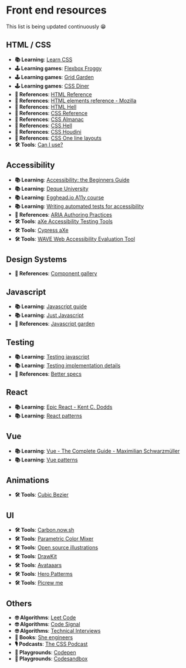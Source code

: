 # Front end resources

This list is being updated continuously 😁

## HTML / CSS
- __📚 Learning__: [Learn CSS](https://web.dev/learn/css/)
- __🕹 Learning games__: [Flexbox Froggy](https://flexboxfroggy.com/#es)
- __🕹 Learning games__: [Grid Garden](https://cssgridgarden.com/#es)
- __🕹 Learning games__: [CSS Diner](https://flukeout.github.io/)
- __📃 References__: [HTML Reference](https://htmlreference.io/)
- __📃 References__: [HTML elements reference - Mozilla](https://developer.mozilla.org/en-US/docs/Web/HTML/Element)
- __📃 References__: [HTML Hell](https://www.htmhell.dev/)
- __📃 References__: [CSS Reference](https://cssreference.io/)
- __📃 References__: [CSS Almanac](https://almanac.httparchive.org/en/2020/css)
- __📃 References__: [CSS Hell](https://csshell.dev/)
- __📃 References__: [CSS Houdini](https://houdini.how/)
- __📃 References__: [CSS One line layouts](https://web.dev/one-line-layouts/)
- __🛠 Tools__: [Can I use?](https://caniuse.com/)

## Accessibility
- __📚 Learning__: [Accessibility: the Beginners Guide](https://www.deque.com/web-accessibility-beginners-guide/)
- __📚 Learning__: [Deque University](https://dequeuniversity.com)
- __📚 Learning__: [Egghead.io A11y course](https://egghead.io/courses/start-building-accessible-web-applications-today)
- __📚 Learning__: [Writing automated tests for accessibility](https://www.24a11y.com/2017/writing-automated-tests-accessibility/)
- __📃 References__: [ARIA Authoring Practices](https://www.w3.org/TR/wai-aria-practices-1.1/)
- __🛠 Tools__: [aXe Accessibility Testing Tools](https://deque.com/axe)
- __🛠 Tools__: [Cypress aXe](https://www.npmjs.com/package/cypress-axe)
- __🛠 Tools__: [WAVE Web Accessibility Evaluation Tool](https://wave.webaim.org/)

## Design Systems
- __📃 References__: [Component gallery](https://component.gallery/)

## Javascript
- __📚 Learning__: [Javascript guide](https://developer.mozilla.org/en-US/docs/Web/JavaScript/Guide)
- __📚 Learning__: [Just Javascript](https://justjavascript.com/)
- __📃 References__: [Javascript garden](http://bonsaiden.github.io/JavaScript-Garden/)

## Testing
- __📚 Learning__: [Testing javascript](https://testingjavascript.com/)
- __📚 Learning__: [Testing implementation details](https://kentcdodds.com/blog/testing-implementation-details)
- __📃 References__: [Better specs](http://www.betterspecs.org/)

## React
- __📚 Learning__: [Epic React - Kent C. Dodds](https://epicreact.dev/learn)
- __📚 Learning__: [React patterns](https://reactpatterns.com/)

## Vue
- __📚 Learning__: [Vue - The Complete Guide - Maximilian Schwarzmüller](https://www.udemy.com/course/vuejs-2-the-complete-guide/)
- __📚 Learning__: [Vue patterns](https://learn-vuejs.github.io/vue-patterns/)

## Animations
- __🛠 Tools__: [Cubic Bezier](https://cubic-bezier.com/#.17,.67,.83,.67)

## UI
- __🛠 Tools__: [Carbon.now.sh](https://carbon.now.sh/)
- __🛠 Tools__: [Parametric Color Mixer](https://colormixer.web.app/)
- __🛠 Tools__: [Open source illustrations](https://undraw.co/)
- __🛠 Tools__: [DrawKit](https://drawkit.com/)
- __🛠 Tools__: [Avataaars](https://avataaars.com/)
- __🛠 Tools__: [Hero Patterms](http://www.heropatterns.com/)
- __🛠 Tools__: [Picrew me](https://picrew.me/)

## Others
- __🤓 Algorithms__: [Leet Code](https://leetcode.com/)
- __🤓 Algorithms__: [Code Signal](https://codesignal.com/)
- __🤓 Algorithms__: [Technical Interviews](https://technicalinterviews.dev/login)
- __📖 Books__: [She engineers](https://www.amazon.com/She-Engineers-Outsmart-Potential-Engineering-ebook/dp/B0795N6N37)
- __🎙 Podcasts__: [The CSS Podcast](https://pod.link/thecsspodcast)
- __🧩 Playgrounds__: [Codepen](https://codepen.io/)
- __🧩 Playgrounds__: [Codesandbox](https://codesandbox.io/)

